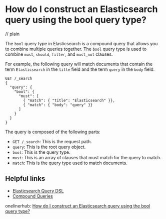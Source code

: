 # How do I construct an Elasticsearch query using the bool query type?
// plain

The `bool` query type in Elasticsearch is a compound query that allows you to combine multiple queries together. The `bool` query type is used to combine `must`, `should`, `filter`, and `must_not` clauses.

For example, the following query will match documents that contain the term `Elasticsearch` in the `title` field and the term `query` in the `body` field.

```
GET /_search
{
  "query": {
    "bool": {
      "must": [
        { "match": { "title": "Elasticsearch" }},
        { "match": { "body": "query" }}
      ]
    }
  }
}
```

The query is composed of the following parts:

- `GET /_search`: This is the request path.
- `query`: This is the root query object.
- `bool`: This is the query type.
- `must`: This is an array of clauses that must match for the query to match.
- `match`: This is the query type used to match documents.

## Helpful links

- [Elasticsearch Query DSL](https://www.elastic.co/guide/en/elasticsearch/reference/current/query-dsl.html)
- [Compound Queries](https://www.elastic.co/guide/en/elasticsearch/reference/current/query-dsl-compound-queries.html)

onelinerhub: [How do I construct an Elasticsearch query using the bool query type?](https://onelinerhub.com/elasticsearch/how-do-i-construct-an-elasticsearch-query-using-the-bool-query-type)